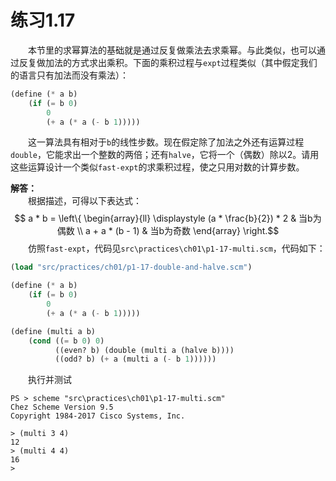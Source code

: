 # 练习1.17
&emsp;&emsp;本节里的求幂算法的基础就是通过反复做乘法去求乘幂。与此类似，也可以通过反复做加法的方式求出乘积。下面的乘积过程与`expt`过程类似（其中假定我们的语言只有加法而没有乘法）：  
```lisp
(define (* a b)
    (if (= b 0)
        0
        (+ a (* a (- b 1)))))
```
&emsp;&emsp;这一算法具有相对于`b`的线性步数。现在假定除了加法之外还有运算过程`double`，它能求出一个整数的两倍；还有`halve`，它将一个（偶数）除以2。请用这些运算设计一个类似`fast-expt`的求乘积过程，使之只用对数的计算步数。  

**解答：**  
&emsp;&emsp;根据描述，可得以下表达式：$$ a * b = \left\{ 
\begin{array}{ll}
\displaystyle (a * \frac{b}{2}) * 2 & 当b为偶数 \\
a + a * (b - 1) & 当b为奇数
\end{array}
\right.$$
&emsp;&emsp;仿照`fast-expt`，代码见`src\practices\ch01\p1-17-multi.scm`，代码如下：
```lisp
(load "src/practices/ch01/p1-17-double-and-halve.scm")

(define (* a b)
    (if (= b 0)
        0
        (+ a (* a (- b 1)))))

(define (multi a b)
    (cond ((= b 0) 0)
          ((even? b) (double (multi a (halve b))))
          ((odd? b) (+ a (multi a (- b 1))))))
```  
&emsp;&emsp;执行并测试
```
PS > scheme "src\practices\ch01\p1-17-multi.scm"
Chez Scheme Version 9.5
Copyright 1984-2017 Cisco Systems, Inc.

> (multi 3 4)
12
> (multi 4 4)
16
>
```